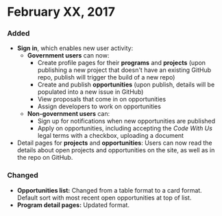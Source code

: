 # February XX, 2017

### Added
* **Sign in**, which enables new user activity:
  * **Government users** can now: 
    * Create profile pages for their **programs** and **projects** (upon publishing a new project that doesn't have an existing GitHub repo, publish will trigger the build of a new repo) 
    * Create and publish **opportunities** (upon publish, details will be populated into a new issue in GitHub) 
    * View proposals that come in on opportunities 
    * Assign developers to work on opportunities
  * **Non-government users** can:
    * Sign up for notifications when new opportunities are published
    * Apply on opportunities, including accepting the _Code With Us_ legal terms with a checkbox, uploading a document
* Detail pages for **projects** and **opportunities**: Users can now read the details about open projects and opportunities on the site, as well as in the repo on GitHub. 

### Changed
* **Opportunities list:** Changed from a table format to a card format. Default sort with most recent open opportunities at top of list.
* **Program detail pages:** Updated format.
